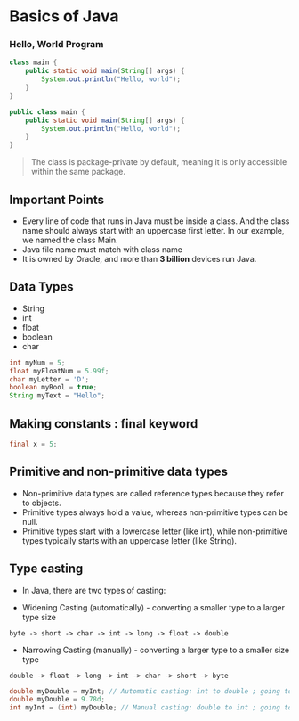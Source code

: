 # Basics of Java


### Hello, World Program
```java
class main {
    public static void main(String[] args) {
        System.out.println("Hello, world");
    }
}
```

```java
public class main {
    public static void main(String[] args) {
        System.out.println("Hello, world");
    }
}
```
>The class is package-private by default, meaning it is only accessible within the same package.


## Important Points
- Every line of code that runs in Java must be inside a class. And the class name should always start with an uppercase first letter. In our example, we named the class Main.
- Java file name must match with class name
- It is owned by Oracle, and more than **3 billion** devices run Java.

## Data Types
- String
- int
- float
- boolean
- char

```java
int myNum = 5;
float myFloatNum = 5.99f;
char myLetter = 'D';
boolean myBool = true;
String myText = "Hello";
```

## Making constants : final keyword
```java
final x = 5;
```

## Primitive and non-primitive data types
- Non-primitive data types are called reference types because they refer to objects.
- Primitive types always hold a value, whereas non-primitive types can be null.
- Primitive types start with a lowercase letter (like int), while non-primitive types typically starts with an uppercase letter (like String).

## Type casting
- In Java, there are two types of casting:

- Widening Casting (automatically) - converting a smaller type to a larger type size
```
byte -> short -> char -> int -> long -> float -> double
```
- Narrowing Casting (manually) - converting a larger type to a smaller size type
```
double -> float -> long -> int -> char -> short -> byte
```

```java
double myDouble = myInt; // Automatic casting: int to double ; going to higher data type
double myDouble = 9.78d;
int myInt = (int) myDouble; // Manual casting: double to int ; going to lower data type
```


